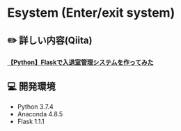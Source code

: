 # Esystem (Enter/exit system)

## :pencil2: 詳しい内容(Qiita)

#### [【Python】Flaskで入退室管理システムを作ってみた](https://qiita.com/kii95/items/65aa7b9e010b609c6cb2)

## :computer: 開発環境

- Python 3.7.4
- Anaconda 4.8.5
- Flask 1.1.1

